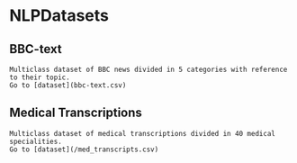 # NLPDatasets

## **BBC-text**
	Multiclass dataset of BBC news divided in 5 categories with reference to their topic.
	Go to [dataset](bbc-text.csv)
 ## **Medical Transcriptions**
 	Multiclass dataset of medical transcriptions divided in 40 medical specialities.
	Go to [dataset](/med_transcripts.csv)
